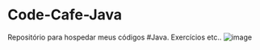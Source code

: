 # Code-Cafe-Java
Repositório para hospedar meus códigos #Java. Exercícios etc..
![image](https://github.com/user-attachments/assets/b33b4f52-1bee-419b-afe5-5056b1af8651)
